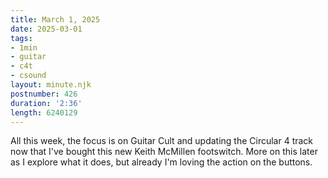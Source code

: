 ```yaml
---
title: March 1, 2025
date: 2025-03-01
tags:
- 1min
- guitar
- c4t
- csound
layout: minute.njk
postnumber: 426
duration: '2:36'
length: 6240129
---
```

All this week, the focus is on Guitar Cult and updating the Circular 4 track now that I've bought this new Keith McMillen footswitch. More on this later as I explore what it does, but already I'm loving the action on the buttons.  